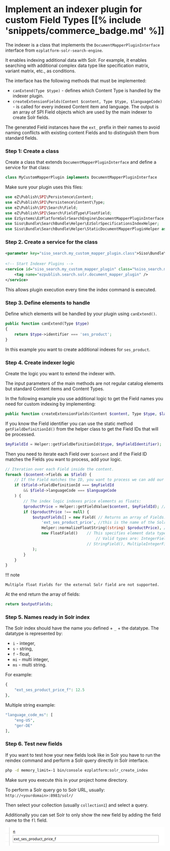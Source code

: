 # Implement an indexer plugin for custom Field Types [[% include 'snippets/commerce_badge.md' %]]

The indexer is a class that implements the `DocumentMapperPluginInterface` interface from `ezplatform-solr-search-engine`.

It enables indexing additional data with Solr. For example, it enables searching with additional complex data type like specification matrix, variant matrix, etc., as conditions.

The interface has the following methods that must be implemented:

- `canExtend(Type $type)` - defines which Content Type is handled by the indexer plugin.
- `createExtensionFields(Content $content, Type $type, $languageCode)` - is called for every indexed Content item and language.
The output is an array of SPI Field objects which are used by the main indexer to create Solr fields.

The generated Field instances have the `ext_` prefix in their names to avoid naming conflicts with existing content Fields
and to distinguish them from standard fields.

### Step 1: Create a class

Create a class that extends `DocumentMapperPluginInterface` and define a service for that class:

``` php
class MyCustomMapperPlugin implements DocumentMapperPluginInterface
```

Make sure your plugin uses this files:

``` php
use eZ\Publish\SPI\Persistence\Content;
use eZ\Publish\SPI\Persistence\Content\Type;
use eZ\Publish\SPI\Search\Field;
use eZ\Publish\SPI\Search\FieldType\FloatField;
use EzSystems\EzPlatformSolrSearchEngine\DocumentMapperPluginInterface;
use Siso\Bundle\SearchBundle\Helper\EzSolrSpecificationsIndexHelper;
use Siso\Bundle\SearchBundle\Helper\StaticDocumentMapperPluginHelper as Helper;
```

### Step 2. Create a service for the class

``` xml
<parameter key="siso_search.my_custom_mapper_plugin.class">Siso\Bundle\SearchBundle\Service\MyCustomMapperPlugin</parameter>
  
<!-- Start Indexer Plugins -->
<service id="siso_search.my_custom_mapper_plugin" class="%siso_search.my_custom_mapper_plugin.class%">
    <tag name="ezpublish.search.solr.document_mapper_plugin" />
</service>
```

This allows plugin execution every time the index command is executed.

### Step 3. Define elements to handle

Define which elements will be handled by your plugin using `canExtend()`.

``` php
public function canExtend(Type $type)
{
    return $type->identifier === 'ses_product';
}
```

In this example you want to create additional indexes for `ses_product`.

### Step 4. Create indexer logic

Create the logic you want to extend the indexer with.

The input parameters of the main methods are not regular catalog elements but standard Content items and Content Types.

In the following example you use additional logic to get the Field names you need for custom indexing by implementing:

``` php
public function createExtensionFields(Content $content, Type $type, $languageCode);
```

If you know the Field identifier you can use the static method `getFieldDefinitionId()` from the helper class to get the Field IDs that will be processed.

``` php
$myFieldId = Helper::getFieldDefinitionId($type, $myFieldIdentifier);
```

Then you need to iterate each Field over `$content` and if the Field ID matches the Fields you want to process, add your logic.

``` php
// Iteration over each Field inside the content.
foreach ($content->fields as $field) {
    // If the Field matches the ID, you want to process we can add our logic.
    if ($field->fieldDefinitionId === $myFieldId
        && $field->languageCode === $languageCode
    ) {
        // The index logic indexes price elements as floats:
        $productPrice = Helper::getFieldValue($content, $myFieldId); // This helper function retrieves the field value.
        if ($productPrice !== null) {
            $outputFields[] = new Field( // Returns an array of Fields.
                'ext_ses_product_price', //this is the name of the Solr index.
                Helper::normalizeFloatString((string) $productPrice), // this transforms the field to float.
                new FloatField()    // This specifies element data type.
                                        // Valid types are: IntegerField(), FloatField(),
                                    // StringField(), MultipleIntegerField and MultipleStringField().
            );
        }
    }
}
```

!!! note

    Multiple float Fields for the external Solr field are not supported.

At the end return the array of fields:

``` php
return $outputFields;
```

### Step 5. Names ready in Solr index

The Solr index should have the name you defined + `_` + the datatype.
The datatype is represented by:

- `i` - integer, 
- `s` - string, 
- `f` - float, 
- `mi` - multi integer, 
- `ms` - multi string. 

For example:

``` php
{
    "ext_ses_product_price_f": 12.5
},
```

Multiple string example:

``` php
"language_code_ms": [
    "eng-US",
    "ger-DE"
],
```

### Step 6. Test new fields

If you want to test how your new fields look like in Solr you have to run the reindex command
and perform a Solr query directly in Solr interface.

``` bash
php -d memory_limit=-1 bin/console ezplatform:solr_create_index
```

Make sure you execute this in your project home directory.

To perform a Solr query go to Solr URL, usually: `http://<yourdomain>:8983/solr/`

Then select your collection (usually `collection1`) and select a query.

Additionally you can set Solr to only show the new field by adding the field name to the `fl` field.

![](../../../img/search_9.png)
